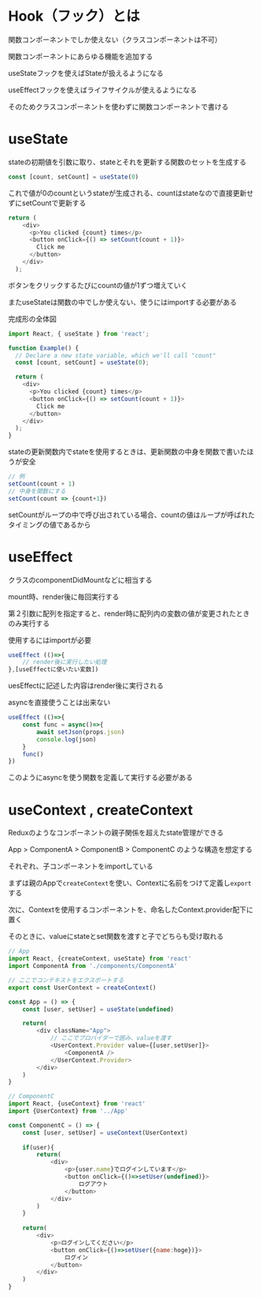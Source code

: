 # Hook（フック）とは

関数コンポーネントでしか使えない（クラスコンポーネントは不可）

関数コンポーネントにあらゆる機能を追加する

useStateフックを使えばStateが扱えるようになる

useEffectフックを使えばライフサイクルが使えるようになる

そのためクラスコンポーネントを使わずに関数コンポーネントで書ける

# useState

stateの初期値を引数に取り、stateとそれを更新する関数のセットを生成する

```js
const [count, setCount] = useState(0)
```

これで値が0のcountというstateが生成される、countはstateなので直接更新せずにsetCountで更新する

```js
return (
    <div>
      <p>You clicked {count} times</p>
      <button onClick={() => setCount(count + 1)}>
        Click me
      </button>
    </div>
  );
```

ボタンをクリックするたびにcountの値が1ずつ増えていく

またuseStateは関数の中でしか使えない、使うにはimportする必要がある

完成形の全体図

```js
import React, { useState } from 'react';

function Example() {
  // Declare a new state variable, which we'll call "count"
  const [count, setCount] = useState(0);

  return (
    <div>
      <p>You clicked {count} times</p>
      <button onClick={() => setCount(count + 1)}>
        Click me
      </button>
    </div>
  );
}
```

stateの更新関数内でstateを使用するときは、更新関数の中身を関数で書いたほうが安全

```js
// 例
setCount(count + 1)
// 中身を関数にする
setCount(count => {count+1})
```

setCountがループの中で呼び出されている場合、countの値はループが呼ばれたタイミングの値であるから



# useEffect

クラスのcomponentDidMountなどに相当する

mount時、render後に毎回実行する

第２引数に配列を指定すると、render時に配列内の変数の値が変更されたときのみ実行する

使用するにはimportが必要

```js
useEffect (()=>{
    // render後に実行したい処理
},[useEffectに使いたい変数])
```

uesEffectに記述した内容はrender後に実行される

asyncを直接使うことは出来ない

```js
useEffect (()=>{
    const func = async()=>{
        await setJson(props.json)
        console.log(json)
    }
    func()
})
```

このようにasyncを使う関数を定義して実行する必要がある

# useContext , createContext

Reduxのようなコンポーネントの親子関係を超えたstate管理ができる

App > ComponentA > ComponentB > ComponentC のような構造を想定する

それぞれ、子コンポーネントをimportしている

まずは親のAppで`createContext`を使い、Contextに名前をつけて定義し`export`する

次に、Contextを使用するコンポーネントを、命名したContext.provider配下に置く

そのときに、valueにstateとset関数を渡すと子でどちらも受け取れる

```js
// App
import React, {createContext, useState} from 'react'
import ComponentA from './components/ComponentA'

// ここでコンテキストをエクスポートする
export const UserContext = createContext()

const App = () => {
    const [user, setUser] = useState(undefined)

    return(
        <div className="App">
            // ここでプロバイダーで囲み、valueを渡す
            <UserContext.Provider value={[user,setUser]}>
                <ComponentA />
            </UserContext.Provider>
        </div>
    )
}
```

```js
// ComponentC
import React, {useContext} from 'react'
import {UserContext} from '../App'

const ComponentC = () => {
    const [user, setUser] = useContext(UserContext)
    
    if(user){
        return(
            <div>
                <p>{user.name}でログインしています</p>
                <button onClick={()=>setUser(undefined)}>
                    ログアウト
                </button>
            </div>
        )
    }
    
    return(
        <div>
            <p>ログインしてください</p>
            <button onClick={()=>setUser({name:hoge})}>
                ログイン
            </button>
        </div>
    )
}
```


